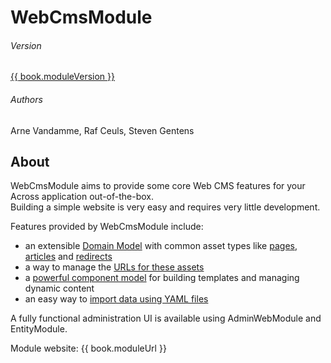 # WebCmsModule

###### Version

[{{ book.moduleVersion }}](/whats-new.md)

###### Authors

Arne Vandamme, Raf Ceuls, Steven Gentens

## About

WebCmsModule aims to provide some core Web CMS features for your Across application out-of-the-box.  
Building a simple website is very easy and requires very little development.

Features provided by WebCmsModule include:

* an extensible [Domain Model](/chap-domain-model.adoc) with common asset types like [pages](/pages/chap-web-page.adoc), [articles](/publication/chap-publication-model.adoc) and [redirects](/chap-redirects.adoc)
* a way to manage the [URLs for these assets](/urls/chap-endpoint-url.adoc)
* a [powerful component model](/components/chap-web-components.adoc#overview) for building templates and managing dynamic content
* an easy way to [import data using YAML files](/importing/chap-importing-data.adoc#importing-data-yaml)

A fully functional administration UI is available using AdminWebModule and EntityModule.

Module website: {{ book.moduleUrl }}


